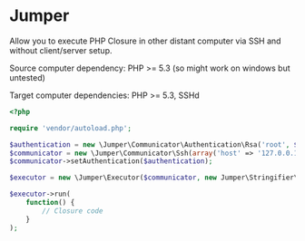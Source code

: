 # Jumper

Allow you to execute PHP Closure in other distant computer via SSH and without client/server setup.

Source computer dependency: PHP >= 5.3 (so might work on windows but untested)

Target computer dependencies: PHP >= 5.3, SSHd

```php
<?php

require 'vendor/autoload.php';

$authentication = new \Jumper\Communicator\Authentication\Rsa('root', $_SERVER['HOME'] . '/.ssh/id_rsa');
$communicator = new \Jumper\Communicator\Ssh(array('host' => '127.0.0.1'));
$communicator->setAuthentication($authentication);

$executor = new \Jumper\Executor($communicator, new Jumper\Stringifier\Json());

$executor->run(
    function() {
        // Closure code
    }
);
```
